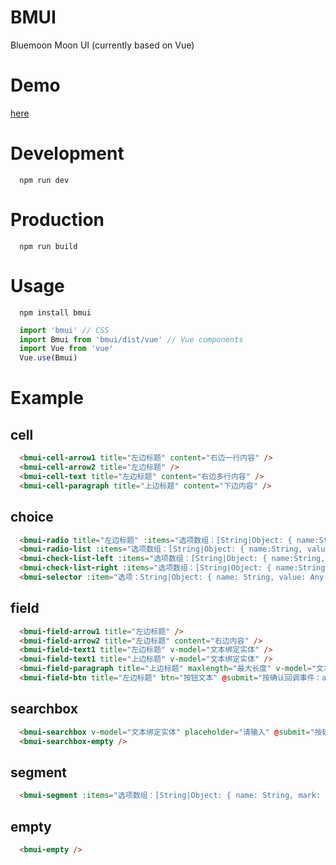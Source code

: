 # BMUI
Bluemoon Moon UI (currently based on Vue)

# Demo
[here](https://viyayaya.github.io/bmui)

# Development
```
  npm run dev
```

# Production
```
  npm run build
```

# Usage
```
  npm install bmui
```
``` javascript
  import 'bmui' // CSS
  import Bmui from 'bmui/dist/vue' // Vue components
  import Vue from 'vue'
  Vue.use(Bmui)
```

# Example
## cell
``` html
  <bmui-cell-arrow1 title="左边标题" content="右边一行内容" />
  <bmui-cell-arrow2 title="左边标题" />
  <bmui-cell-text title="左边标题" content="右边多行内容" />
  <bmui-cell-paragraph title="上边标题" content="下边内容" />
```
## choice
``` html
  <bmui-radio title="左边标题" :items="选项数组：[String|Object: { name:String, value:Any, disabled:Boolean }]" v-model="数据绑定实体" />
  <bmui-radio-list :items="选项数组：[String|Object: { name:String, value:Any, disabled:Boolean }]" v-model="数据绑定实体" />
  <bmui-check-list-left :items="选项数组：[String|Object: { name:String, value:Any, disabled:Boolean }]" v-model="数据绑定数组" />
  <bmui-check-list-right :items="选项数组：[String|Object: { name:String, value:Any, disabled:Boolean }]" v-model="数据绑定数组" />
  <bmui-selector :item="选项：String|Object: { name: String, value: Any }" :checked="是否被选中：Boolean" :disabled="是否禁用：Boolean" @change="选择事件：args:{ item:Any, checked:Boolean }" />  
```

## field
``` html
  <bmui-field-arrow1 title="左边标题" />
  <bmui-field-arrow2 title="左边标题" content="右边内容" />
  <bmui-field-text1 title="左边标题" v-model="文本绑定实体" />
  <bmui-field-text1 title="上边标题" v-model="文本绑定实体" />
  <bmui-field-paragraph title="上边标题" maxlength="最大长度" v-model="文本绑定实体" />
  <bmui-field-btn title="左边标题" btn="按钮文本" @submit="按确认回调事件：args:value" status="右边状态：'loading'|'success'|'warning'|'fail" v-model="文本绑定实体" />
```

## searchbox
``` html
  <bmui-searchbox v-model="文本绑定实体" placeholder="请输入" @submit="按确认回调事件：args:value" />
  <bmui-searchbox-empty />
```

## segment
``` html
  <bmui-segment :items="选项数组：[String|Object: { name: String, mark: Number }]" index="激活项" @change="点击事件：args:index" />
```

## empty
``` html
  <bmui-empty />
```
